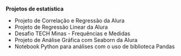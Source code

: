 **Projetos de estatística**

* Projeto de Correlação e Regressão da Alura
* Projeto de Regressão Linear da Alura
* Desafio TECH Minas - Frequências e Medidas
* Projeto de Análise Gráfica com Seaborn da Alura
* Notebook Python para análises com o uso de biblioteca Pandas
